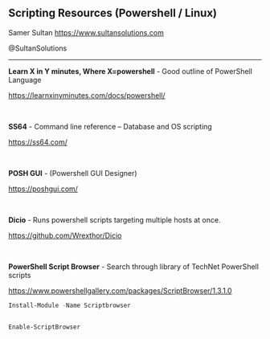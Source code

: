 ## Scripting Resources (Powershell / Linux)

Samer Sultan
https://www.sultansolutions.com

@SultanSolutions

---



**Learn X in Y minutes, Where X=powershell** - Good outline of PowerShell Language 

https://learnxinyminutes.com/docs/powershell/

&nbsp;
&nbsp;

**SS64** - Command line reference – Database and OS scripting

https://ss64.com/

&nbsp;
&nbsp;

**POSH GUI** - (Powershell GUI Designer)

https://poshgui.com/

&nbsp;
&nbsp;

**Dicio** - Runs powershell scripts targeting multiple hosts at once.

https://github.com/Wrexthor/Dicio

&nbsp;
&nbsp;

**PowerShell Script Browser** - Search through library of TechNet PowerShell scripts

https://www.powershellgallery.com/packages/ScriptBrowser/1.3.1.0


```powershell
Install-Module -Name Scriptbrowser


Enable-ScriptBrowser

```

&nbsp;
&nbsp;


